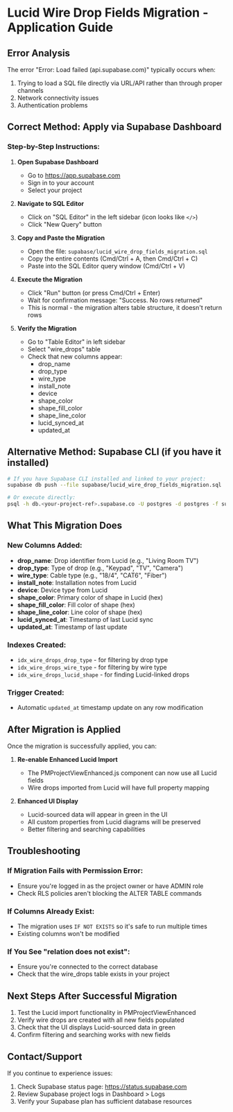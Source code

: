 # Lucid Wire Drop Fields Migration - Application Guide

## Error Analysis
The error "Error: Load failed (api.supabase.com)" typically occurs when:
1. Trying to load a SQL file directly via URL/API rather than through proper channels
2. Network connectivity issues
3. Authentication problems

## Correct Method: Apply via Supabase Dashboard

### Step-by-Step Instructions:

1. **Open Supabase Dashboard**
   - Go to https://app.supabase.com
   - Sign in to your account
   - Select your project

2. **Navigate to SQL Editor**
   - Click on "SQL Editor" in the left sidebar (icon looks like `</>`)
   - Click "New Query" button

3. **Copy and Paste the Migration**
   - Open the file: `supabase/lucid_wire_drop_fields_migration.sql`
   - Copy the entire contents (Cmd/Ctrl + A, then Cmd/Ctrl + C)
   - Paste into the SQL Editor query window (Cmd/Ctrl + V)

4. **Execute the Migration**
   - Click "Run" button (or press Cmd/Ctrl + Enter)
   - Wait for confirmation message: "Success. No rows returned"
   - This is normal - the migration alters table structure, it doesn't return rows

5. **Verify the Migration**
   - Go to "Table Editor" in left sidebar
   - Select "wire_drops" table
   - Check that new columns appear:
     - drop_name
     - drop_type
     - wire_type
     - install_note
     - device
     - shape_color
     - shape_fill_color
     - shape_line_color
     - lucid_synced_at
     - updated_at

## Alternative Method: Supabase CLI (if you have it installed)

```bash
# If you have Supabase CLI installed and linked to your project:
supabase db push --file supabase/lucid_wire_drop_fields_migration.sql

# Or execute directly:
psql -h db.<your-project-ref>.supabase.co -U postgres -d postgres -f supabase/lucid_wire_drop_fields_migration.sql
```

## What This Migration Does

### New Columns Added:
- **drop_name**: Drop identifier from Lucid (e.g., "Living Room TV")
- **drop_type**: Type of drop (e.g., "Keypad", "TV", "Camera")
- **wire_type**: Cable type (e.g., "18/4", "CAT6", "Fiber")
- **install_note**: Installation notes from Lucid
- **device**: Device type from Lucid
- **shape_color**: Primary color of shape in Lucid (hex)
- **shape_fill_color**: Fill color of shape (hex)
- **shape_line_color**: Line color of shape (hex)
- **lucid_synced_at**: Timestamp of last Lucid sync
- **updated_at**: Timestamp of last update

### Indexes Created:
- `idx_wire_drops_drop_type` - for filtering by drop type
- `idx_wire_drops_wire_type` - for filtering by wire type
- `idx_wire_drops_lucid_shape` - for finding Lucid-linked drops

### Trigger Created:
- Automatic `updated_at` timestamp update on any row modification

## After Migration is Applied

Once the migration is successfully applied, you can:

1. **Re-enable Enhanced Lucid Import**
   - The PMProjectViewEnhanced.js component can now use all Lucid fields
   - Wire drops imported from Lucid will have full property mapping

2. **Enhanced UI Display**
   - Lucid-sourced data will appear in green in the UI
   - All custom properties from Lucid diagrams will be preserved
   - Better filtering and searching capabilities

## Troubleshooting

### If Migration Fails with Permission Error:
- Ensure you're logged in as the project owner or have ADMIN role
- Check RLS policies aren't blocking the ALTER TABLE commands

### If Columns Already Exist:
- The migration uses `IF NOT EXISTS` so it's safe to run multiple times
- Existing columns won't be modified

### If You See "relation does not exist":
- Ensure you're connected to the correct database
- Check that the wire_drops table exists in your project

## Next Steps After Successful Migration

1. Test the Lucid import functionality in PMProjectViewEnhanced
2. Verify wire drops are created with all new fields populated
3. Check that the UI displays Lucid-sourced data in green
4. Confirm filtering and searching works with new fields

## Contact/Support

If you continue to experience issues:
1. Check Supabase status page: https://status.supabase.com
2. Review Supabase project logs in Dashboard > Logs
3. Verify your Supabase plan has sufficient database resources

